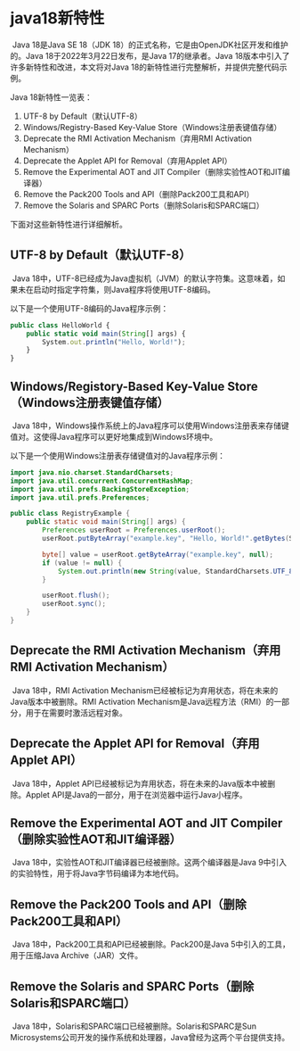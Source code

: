 # java18新特性

​        Java 18是Java SE 18（JDK 18）的正式名称，它是由OpenJDK社区开发和维护的。Java 18于2022年3月22日发布，是Java 17的继承者。Java 18版本中引入了许多新特性和改进，本文将对Java 18的新特性进行完整解析，并提供完整代码示例。

Java 18新特性一览表：

1. UTF-8 by Default（默认UTF-8）
2. Windows/Registry-Based Key-Value Store（Windows注册表键值存储）
3. Deprecate the RMI Activation Mechanism（弃用RMI Activation Mechanism）
4. Deprecate the Applet API for Removal（弃用Applet API）
5. Remove the Experimental AOT and JIT Compiler（删除实验性AOT和JIT编译器）
6. Remove the Pack200 Tools and API（删除Pack200工具和API）
7. Remove the Solaris and SPARC Ports（删除Solaris和SPARC端口）

下面对这些新特性进行详细解析。

## UTF-8 by Default（默认UTF-8）

​        Java 18中，UTF-8已经成为Java虚拟机（JVM）的默认字符集。这意味着，如果未在启动时指定字符集，则Java程序将使用UTF-8编码。

以下是一个使用UTF-8编码的Java程序示例：

```typescript
public class HelloWorld {
    public static void main(String[] args) {
        System.out.println("Hello, World!");
    }
}
```

## Windows/Registory-Based Key-Value Store（Windows注册表键值存储）

​       Java 18中，Windows操作系统上的Java程序可以使用Windows注册表来存储键值对。这使得Java程序可以更好地集成到Windows环境中。

以下是一个使用Windows注册表存储键值对的Java程序示例：

```java
import java.nio.charset.StandardCharsets;
import java.util.concurrent.ConcurrentHashMap;
import java.util.prefs.BackingStoreException;
import java.util.prefs.Preferences;

public class RegistryExample {
    public static void main(String[] args) {
        Preferences userRoot = Preferences.userRoot();
        userRoot.putByteArray("example.key", "Hello, World!".getBytes(StandardCharsets.UTF_8));

        byte[] value = userRoot.getByteArray("example.key", null);
        if (value != null) {
            System.out.println(new String(value, StandardCharsets.UTF_8));
        }

        userRoot.flush();
        userRoot.sync();
    }
}
```

## Deprecate the RMI Activation Mechanism（弃用RMI Activation Mechanism）

​         Java 18中，RMI Activation Mechanism已经被标记为弃用状态，将在未来的Java版本中被删除。RMI Activation Mechanism是Java远程方法（RMI）的一部分，用于在需要时激活远程对象。

## Deprecate the Applet API for Removal（弃用Applet API）

​         Java 18中，Applet API已经被标记为弃用状态，将在未来的Java版本中被删除。Applet API是Java的一部分，用于在浏览器中运行Java小程序。

## Remove the Experimental AOT and JIT Compiler（删除实验性AOT和JIT编译器）

​       Java 18中，实验性AOT和JIT编译器已经被删除。这两个编译器是Java 9中引入的实验特性，用于将Java字节码编译为本地代码。

## Remove the Pack200 Tools and API（删除Pack200工具和API）

​       Java 18中，Pack200工具和API已经被删除。Pack200是Java 5中引入的工具，用于压缩Java Archive（JAR）文件。

## Remove the Solaris and SPARC Ports（删除Solaris和SPARC端口）

​        Java 18中，Solaris和SPARC端口已经被删除。Solaris和SPARC是Sun Microsystems公司开发的操作系统和处理器，Java曾经为这两个平台提供支持。

